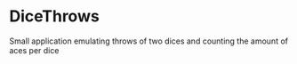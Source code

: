 # DiceThrows
Small application emulating throws of two dices and counting the amount of aces per dice
